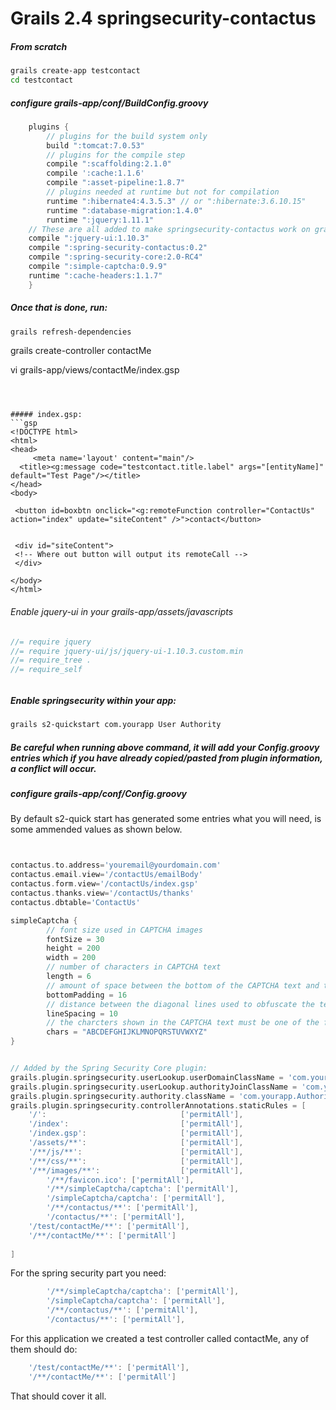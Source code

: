 # Grails 2.4 springsecurity-contactus
##### From scratch


```bash
grails create-app testcontact
cd testcontact
```


##### configure  grails-app/conf/BuildConfig.groovy

```groovy
    plugins {
        // plugins for the build system only
        build ":tomcat:7.0.53"
        // plugins for the compile step
        compile ":scaffolding:2.1.0"
        compile ':cache:1.1.6'
        compile ":asset-pipeline:1.8.7"
        // plugins needed at runtime but not for compilation
        runtime ":hibernate4:4.3.5.3" // or ":hibernate:3.6.10.15"
        runtime ":database-migration:1.4.0"
        runtime ":jquery:1.11.1"
	// These are all added to make springsecurity-contactus work on grails 2.4 app
	compile ":jquery-ui:1.10.3"
	compile ":spring-security-contactus:0.2"
	compile ":spring-security-core:2.0-RC4"
	compile ":simple-captcha:0.9.9" 
	runtime ":cache-headers:1.1.7"
    }
```



##### Once that is done, run:
 
```bash
grails refresh-dependencies
```    
grails create-controller contactMe

vi grails-app/views/contactMe/index.gsp
```



##### index.gsp:
```gsp
<!DOCTYPE html>
<html>
<head>
     <meta name='layout' content="main"/>
  <title><g:message code="testcontact.title.label" args="[entityName]" default="Test Page"/></title>
</head>
<body>
  
 <button id=boxbtn onclick="<g:remoteFunction controller="ContactUs" action="index" update="siteContent" />">contact</button>


 <div id="siteContent">
 <!-- Where out button will output its remoteCall -->
 </div>
 
</body>
</html>
```



###### Enable jquery-ui in your grails-app/assets/javascripts  
```js
//= require jquery
//= require jquery-ui/js/jquery-ui-1.10.3.custom.min
//= require_tree .
//= require_self

```    

###### 


##### Enable springsecurity within your app:   
````bash
grails s2-quickstart com.yourapp User Authority

````

##### Be careful when running above command, it will add your Config.groovy entries which if you have already copied/pasted from plugin information, a conflict will occur.


##### configure  grails-app/conf/Config.groovy
By default s2-quick start has generated some entries what you will need, is some ammended values as shown below.


```groovy


contactus.to.address='youremail@yourdomain.com'
contactus.email.view='/contactUs/emailBody'
contactus.form.view='/contactUs/index.gsp'
contactus.thanks.view='/contactUs/thanks'
contactus.dbtable='ContactUs'

simpleCaptcha {
        // font size used in CAPTCHA images
        fontSize = 30
        height = 200
        width = 200
        // number of characters in CAPTCHA text
        length = 6
        // amount of space between the bottom of the CAPTCHA text and the bottom of the CAPTCHA image
        bottomPadding = 16
        // distance between the diagonal lines used to obfuscate the text
        lineSpacing = 10
        // the charcters shown in the CAPTCHA text must be one of the following
        chars = "ABCDEFGHIJKLMNOPQRSTUVWXYZ"
}


// Added by the Spring Security Core plugin:
grails.plugin.springsecurity.userLookup.userDomainClassName = 'com.yourapp.User'
grails.plugin.springsecurity.userLookup.authorityJoinClassName = 'com.yourapp.UserAuthority'
grails.plugin.springsecurity.authority.className = 'com.yourapp.Authority'
grails.plugin.springsecurity.controllerAnnotations.staticRules = [
	'/':                              ['permitAll'],
	'/index':                         ['permitAll'],
	'/index.gsp':                     ['permitAll'],
	'/assets/**':                     ['permitAll'],
	'/**/js/**':                      ['permitAll'],
	'/**/css/**':                     ['permitAll'],
	'/**/images/**':                  ['permitAll'],
        '/**/favicon.ico': ['permitAll'],
        '/**/simpleCaptcha/captcha': ['permitAll'],
        '/simpleCaptcha/captcha': ['permitAll'],
        '/**/contactus/**': ['permitAll'],
        '/contactus/**': ['permitAll'],
	'/test/contactMe/**': ['permitAll'],
	'/**/contactMe/**': ['permitAll']
	
]

```



For the spring security part you need:

```groovy
        '/**/simpleCaptcha/captcha': ['permitAll'],
        '/simpleCaptcha/captcha': ['permitAll'],
        '/**/contactus/**': ['permitAll'],
        '/contactus/**': ['permitAll'],
```

For this application we created a test controller called contactMe, any of them should do:

```groovy        
	'/test/contactMe/**': ['permitAll'],
	'/**/contactMe/**': ['permitAll']

```

That should cover it all.
